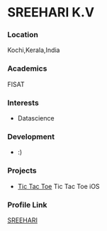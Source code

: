 # SREEHARI K.V

### Location

Kochi,Kerala,India

### Academics

FISAT

### Interests

- Datascience

### Development

- :)

### Projects

- [Tic Tac Toe](https://github.com/sreehari1997/Tic-Tac-Toe) Tic Tac Toe iOS

### Profile Link

[SREEHARI](http://github.com/sreehari1997)